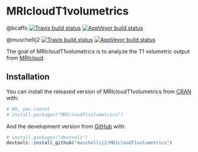 
<!-- README.md is generated from README.Rmd. Please edit that file -->

# MRIcloudT1volumetrics

<!-- badges: start -->

@bcaffo [![Travis build
status](https://travis-ci.org/bcaffo/MRIcloudT1volumetrics.svg?branch=master)](https://travis-ci.org/bcaffo/MRIcloudT1volumetrics)
[![AppVeyor build
status](https://ci.appveyor.com/api/projects/status/github/bcaffo/MRIcloudT1volumetrics?branch=master&svg=true)](https://ci.appveyor.com/project/bcaffo/MRIcloudT1volumetrics)

@muschellij2 [![Travis build
status](https://travis-ci.com/muschellij2/MRIcloudT1volumetrics.svg?branch=master)](https://travis-ci.com/muschellij2/MRIcloudT1volumetrics)
[![AppVeyor build
status](https://ci.appveyor.com/api/projects/status/github/muschellij2/MRIcloudT1volumetrics?branch=master&svg=true)](https://ci.appveyor.com/project/muschellij2/MRIcloudT1volumetrics)
<!-- badges: end -->

The goal of MRIcloudT1volumetrics is to analyze the T1 volumetric output
from [MRIcloud](https://mricloud.org/).

## Installation

You can install the released version of MRIcloudT1volumetrics from
[CRAN](https://CRAN.R-project.org) with:

``` r
# NO, you cannot
# install.packages("MRIcloudT1volumetrics")
```

And the development version from [GitHub](https://github.com/) with:

``` r
# install.packages("devtools")
devtools::install_github("muschellij2/MRIcloudT1volumetrics")
```
